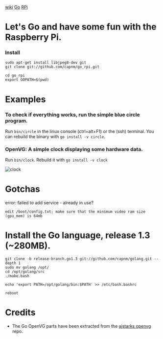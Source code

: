 [wiki](https://github.com/capnm/go_rpi/wiki/)
[Go](http://golang.org/)
[RPi](http://www.raspberrypi.org/)
# Let's Go and have some fun with the Raspberry Pi.

### Install
```
sudo apt-get install libjpeg8-dev git
git clone git://github.com/capnm/go_rpi.git

cd go_rpi
export GOPATH=$(pwd)
```

# Examples
### To check if everything works, run the simple blue circle program.
Run `bin/circle` in the linux console (ctrl+alt+F1) or the (ssh) terminal.
You can rebuild the binary with `go install -v circle`.

### OpenVG: A simple clock displaying some hardware data.
Run `bin/clock`.
Rebuild it with `go install -v clock`

![clock](img/clock.png)


# Gotchas
error: failed to add service - already in use?

	edit /boot/config.txt; make sure that the minimum video ram size (gpu_mem) is 64mb

# Install the Go language, release 1.3 (~280MB).
```
git clone -b release-branch.go1.3 git://github.com/capnm/golang.git --depth 1
sudo mv golang /opt/
cd /opt/golang/src
./make.bash 

echo 'export PATH=/opt/golang/bin:$PATH' >> /etc/bash.bashrc

reboot

```

# Credits 
* The Go OpenVG parts have been extracted from the [ajstarks openvg](https://github.com/ajstarks/openvg) repo.
